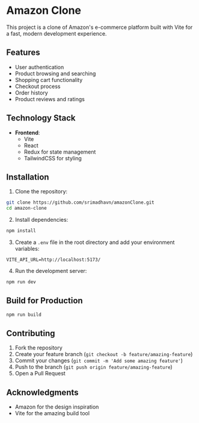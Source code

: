 # Amazon Clone

This project is a clone of Amazon's e-commerce platform built with Vite for a fast, modern development experience.

## Features

- User authentication
- Product browsing and searching
- Shopping cart functionality
- Checkout process
- Order history
- Product reviews and ratings

## Technology Stack

- **Frontend**:
    - Vite
    - React
    - Redux for state management
    - TailwindCSS for styling
    
## Installation

1. Clone the repository:
```bash
git clone https://github.com/srimadhavn/amazonClone.git
cd amazon-clone
```

2. Install dependencies:
```bash
npm install
```

3. Create a `.env` file in the root directory and add your environment variables:
```
VITE_API_URL=http://localhost:5173/
```

4. Run the development server:
```bash
npm run dev
```

## Build for Production

```bash
npm run build
```

## Contributing

1. Fork the repository
2. Create your feature branch (`git checkout -b feature/amazing-feature`)
3. Commit your changes (`git commit -m 'Add some amazing feature'`)
4. Push to the branch (`git push origin feature/amazing-feature`)
5. Open a Pull Request

## Acknowledgments

- Amazon for the design inspiration
- Vite for the amazing build tool
